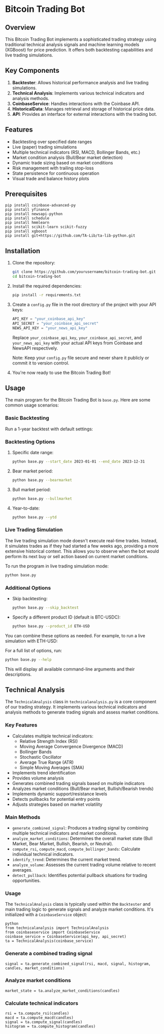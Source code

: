 # Bitcoin Trading Bot

## Overview

This Bitcoin Trading Bot implements a sophisticated trading strategy using traditional technical analysis signals and machine learning models (XGBoost) for price prediction. It offers both backtesting capabilities and live trading simulations.

## Key Components

1. **Backtester**: Allows historical performance analysis and live trading simulations.
2. **Technical Analysis**: Implements various technical indicators and analysis methods.
3. **CoinbaseService**: Handles interactions with the Coinbase API.
4. **HistoricalData**: Manages retrieval and storage of historical price data.
5. **API**: Provides an interface for external interactions with the trading bot.

## Features

- Backtesting over specified date ranges
- Live (paper) trading simulations
- Multiple technical indicators (RSI, MACD, Bollinger Bands, etc.)
- Market condition analysis (Bull/Bear market detection)
- Dynamic trade sizing based on market conditions
- Risk management with trailing stop-loss
- State persistence for continuous operation
- Visual trade and balance history plots

## Prerequisites

```
pip install coinbase-advanced-py
pip install yfinance
pip install newsapi-python
pip install schedule
pip install hmmlearn
pip install scikit-learn scikit-fuzzy
pip install xgboost
pip install git+https://github.com/TA-Lib/ta-lib-python.git
```

## Installation

1. Clone the repository:
   ```bash
   git clone https://github.com/yourusername/bitcoin-trading-bot.git
   cd bitcoin-trading-bot
   ```

2. Install the required dependencies:
   ```bash
   pip install -r requirements.txt
   ```

3. Create a `config.py` file in the root directory of the project with your API keys:
   ```python
   API_KEY = "your_coinbase_api_key"
   API_SECRET = "your_coinbase_api_secret"
   NEWS_API_KEY = "your_news_api_key"
   ```

   Replace `your_coinbase_api_key`, `your_coinbase_api_secret`, and `your_news_api_key` with your actual API keys from Coinbase and NewsAPI respectively.

   Note: Keep your `config.py` file secure and never share it publicly or commit it to version control.

4. You're now ready to use the Bitcoin Trading Bot!

## Usage

The main program for the Bitcoin Trading Bot is `base.py`. Here are some common usage scenarios:

### Basic Backtesting

Run a 1-year backtest with default settings:

### Backtesting Options

1. Specific date range:
   ```bash
   python base.py --start_date 2023-01-01 --end_date 2023-12-31
   ```

2. Bear market period:
   ```bash
   python base.py --bearmarket
   ```

3. Bull market period:
   ```bash
   python base.py --bullmarket
   ```

4. Year-to-date:
   ```bash
   python base.py --ytd
   ```

### Live Trading Simulation

The live trading simulation mode doesn't execute real-time trades. Instead, it simulates trades as if they had started a few weeks ago, providing a more extensive historical context. This allows you to observe when the bot would perform its next buy or sell action based on current market conditions.

To run the program in live trading simulation mode:

```bash
python base.py
```

### Additional Options

- Skip backtesting:
  ```bash
  python base.py --skip_backtest
  ```

- Specify a different product ID (default is BTC-USDC):
  ```bash
  python base.py --product_id ETH-USD
  ```

You can combine these options as needed. For example, to run a live simulation with ETH-USD:

For a full list of options, run:
```bash
python base.py --help
```

This will display all available command-line arguments and their descriptions.

## Technical Analysis

The `TechnicalAnalysis` class in `technicalanalysis.py` is a core component of our trading strategy. It implements various technical indicators and analysis methods to generate trading signals and assess market conditions.

### Key Features

- Calculates multiple technical indicators:
  - Relative Strength Index (RSI)
  - Moving Average Convergence Divergence (MACD)
  - Bollinger Bands
  - Stochastic Oscillator
  - Average True Range (ATR)
  - Simple Moving Averages (SMA)
- Implements trend identification
- Provides volume analysis
- Generates combined trading signals based on multiple indicators
- Analyzes market conditions (Bull/Bear market, Bullish/Bearish trends)
- Implements dynamic support/resistance levels
- Detects pullbacks for potential entry points
- Adjusts strategies based on market volatility

### Main Methods

- `generate_combined_signal`: Produces a trading signal by combining multiple technical indicators and market conditions.
- `analyze_market_conditions`: Determines the overall market state (Bull Market, Bear Market, Bullish, Bearish, or Neutral).
- `compute_rsi`, `compute_macd`, `compute_bollinger_bands`: Calculate individual technical indicators.
- `identify_trend`: Determines the current market trend.
- `analyze_volume`: Assesses the current trading volume relative to recent averages.
- `detect_pullback`: Identifies potential pullback situations for trading opportunities.

### Usage

The `TechnicalAnalysis` class is typically used within the `Backtester` and main trading logic to generate signals and analyze market conditions. It's initialized with a `CoinbaseService` object:
```
python
from technicalanalysis import TechnicalAnalysis
from coinbaseservice import CoinbaseService
coinbase_service = CoinbaseService(api_key, api_secret)
ta = TechnicalAnalysis(coinbase_service)
```


### Generate a combined trading signal

```
signal = ta.generate_combined_signal(rsi, macd, signal, histogram, candles, market_conditions)
```

###  Analyze market conditions
```
market_state = ta.analyze_market_conditions(candles)
```

### Calculate technical indicators
```
rsi = ta.compute_rsi(candles)
macd = ta.compute_macd(candles)
signal = ta.compute_signal(candles)
histogram = ta.compute_histogram(candles)
```
